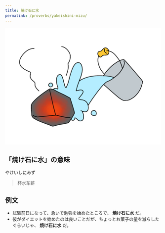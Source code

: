 ```yaml
---
title: 焼け石に水
permalink: /proverbs/yakeishini-mizu/
---
```


![](/assets/images/proverbs/yakeishini-mizu-1024x768.png)

## 「焼け石に水」の意味

やけいしにみず

> 杯水车薪

## 例文

- 試験前日になって、急いで勉強を始めたところで、 **焼け石に水** だ。
- 彼がダイエットを始めたのは良いことだが、ちょっとお菓子の量を減らしたぐらいじゃ、 **焼け石に水** だ。

